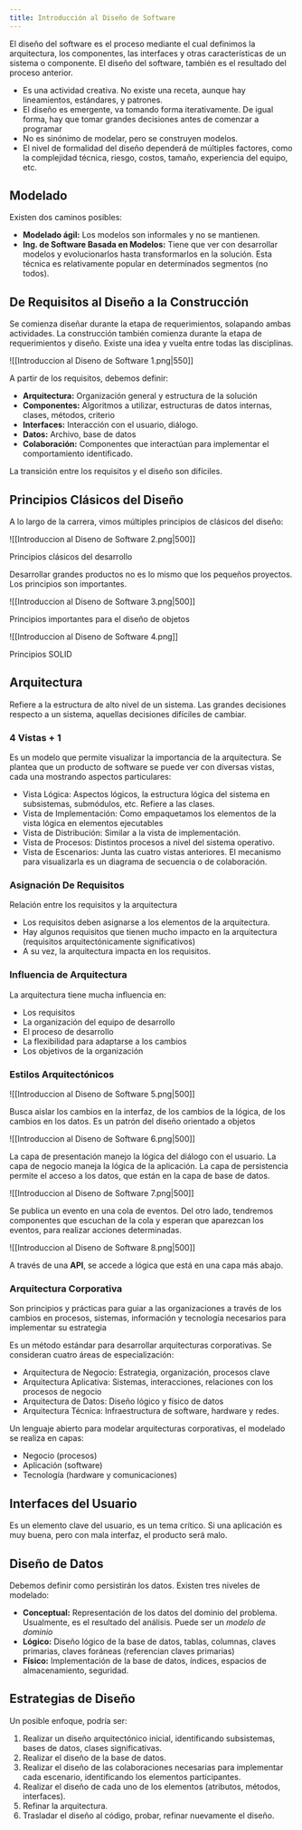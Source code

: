 ```yaml
---
title: Introducción al Diseño de Software
---
```


El diseño del software es el proceso mediante el cual definimos la arquitectura, los componentes, las interfaces y otras características de un sistema o componente. El diseño del software, también es el resultado del proceso anterior.

- Es una actividad creativa. No existe una receta, aunque hay lineamientos, estándares, y patrones.
- El diseño es emergente, va tomando forma iterativamente. De igual forma, hay que tomar grandes decisiones antes de comenzar a programar
- No es sinónimo de modelar, pero se construyen modelos.
- El nivel de formalidad del diseño dependerá de múltiples factores, como la complejidad técnica, riesgo, costos, tamaño, experiencia del equipo, etc.

## Modelado

Existen dos caminos posibles:

- **Modelado ágil:** Los modelos son informales y no se mantienen.
- **Ing. de Software Basada en Modelos:** Tiene que ver con desarrollar modelos y evolucionarlos hasta transformarlos en la solución. Esta técnica es relativamente popular en determinados segmentos (no todos).

## De Requisitos al Diseño a la Construcción

Se comienza diseñar durante la etapa de requerimientos, solapando ambas actividades. La construcción también comienza durante la etapa de requerimientos y diseño. Existe una idea y vuelta entre todas las disciplinas.

![[Introduccion al Diseno de Software 1.png|550]]

A partir de los requisitos, debemos definir:

- **Arquitectura:** Organización general y estructura de la solución
- **Componentes:** Algoritmos a utilizar, estructuras de datos internas, clases, métodos, criterio
- **Interfaces:** Interacción con el usuario, diálogo.
- **Datos:** Archivo, base de datos
- **Colaboración:** Componentes que interactúan para implementar el comportamiento identificado.

La transición entre los requisitos y el diseño son difíciles.

## Principios Clásicos del Diseño

A lo largo de la carrera, vimos múltiples principios de clásicos del diseño:

![[Introduccion al Diseno de Software 2.png|500]]

Principios clásicos del desarrollo

Desarrollar grandes productos no es lo mismo que los pequeños proyectos. Los principios son importantes.

![[Introduccion al Diseno de Software 3.png|500]]

Principios importantes para el diseño de objetos

![[Introduccion al Diseno de Software 4.png]]

Principios SOLID

## Arquitectura

Refiere a la estructura de alto nivel de un sistema. Las grandes decisiones respecto a un sistema, aquellas decisiones difíciles de cambiar.

### 4 Vistas + 1

Es un modelo que permite visualizar la importancia de la arquitectura. Se plantea que un producto de software se puede ver con diversas vistas, cada una mostrando aspectos particulares:

- Vista Lógica: Aspectos lógicos, la estructura lógica del sistema en subsistemas, submódulos, etc. Refiere a las clases.
- Vista de Implementación: Como empaquetamos los elementos de la vista lógica en elementos ejecutables
- Vista de Distribución: Similar a la vista de implementación.
- Vista de Procesos: Distintos procesos a nivel del sistema operativo.
- Vista de Escenarios: Junta las cuatro vistas anteriores. El mecanismo para visualizarla es un diagrama de secuencia o de colaboración.

### Asignación De Requisitos

Relación entre los requisitos y la arquitectura

- Los requisitos deben asignarse a los elementos de la arquitectura.
- Hay algunos requisitos que tienen mucho impacto en la arquitectura (requisitos arquitectónicamente significativos)
- A su vez, la arquitectura impacta en los requisitos.

### Influencia de Arquitectura

La arquitectura tiene mucha influencia en:

- Los requisitos
- La organización del equipo de desarrollo
- El proceso de desarrollo
- La flexibilidad para adaptarse a los cambios
- Los objetivos de la organización

### Estilos Arquitectónicos

![[Introduccion al Diseno de Software 5.png|500]]

Busca aislar los cambios en la interfaz, de los cambios de la lógica, de los cambios en los datos. Es un patrón del diseño orientado a objetos

![[Introduccion al Diseno de Software 6.png|500]]

La capa de presentación manejo la lógica del diálogo con el usuario. La capa de negocio maneja la lógica de la aplicación. La capa de persistencia permite el acceso a los datos, que están en la capa de base de datos.

![[Introduccion al Diseno de Software 7.png|500]]

Se publica un evento en una cola de eventos. Del otro lado, tendremos componentes que escuchan de la cola y esperan que aparezcan los eventos, para realizar acciones determinadas.

![[Introduccion al Diseno de Software 8.png|500]]

A través de una **API**, se accede a lógica que está en una capa más abajo.

### Arquitectura Corporativa

Son principios y prácticas para guiar a las organizaciones a través de los cambios en procesos, sistemas, información y tecnología necesarios para implementar su estrategia

Es un método estándar para desarrollar arquitecturas corporativas. Se consideran cuatro áreas de especialización:

- Arquitectura de Negocio: Estrategia, organización, procesos clave
- Arquitectura Aplicativa: Sistemas, interacciones, relaciones con los procesos de negocio
- Arquitectura de Datos: Diseño lógico y físico de datos
- Arquitectura Técnica: Infraestructura de software, hardware y redes.

Un lenguaje abierto para modelar arquitecturas corporativas, el modelado se realiza en capas:

- Negocio (procesos)
- Aplicación (software)
- Tecnología (hardware y comunicaciones)

## Interfaces del Usuario

Es un elemento clave del usuario, es un tema crítico. Si una aplicación es muy buena, pero con mala interfaz, el producto será malo.

## Diseño de Datos

Debemos definir como persistirán los datos. Existen tres niveles de modelado:

- **Conceptual:** Representación de los datos del dominio del problema. Usualmente, es el resultado del análisis. Puede ser un *modelo de dominio*
- **Lógico:** Diseño lógico de la base de datos, tablas, columnas, claves primarias, claves foráneas (referencian claves primarias)
- **Físico:** Implementación de la base de datos, índices, espacios de almacenamiento, seguridad.

## Estrategias de Diseño

Un posible enfoque, podría ser:

1. Realizar un diseño arquitectónico inicial, identificando subsistemas, bases de datos, clases significativas.
2. Realizar el diseño de la base de datos.
3. Realizar el diseño de las colaboraciones necesarias para implementar cada escenario, identificando los elementos participantes.
4. Realizar el diseño de cada uno de los elementos (atributos, métodos, interfaces).
5. Refinar la arquitectura.
6. Trasladar el diseño al código, probar, refinar nuevamente el diseño.
